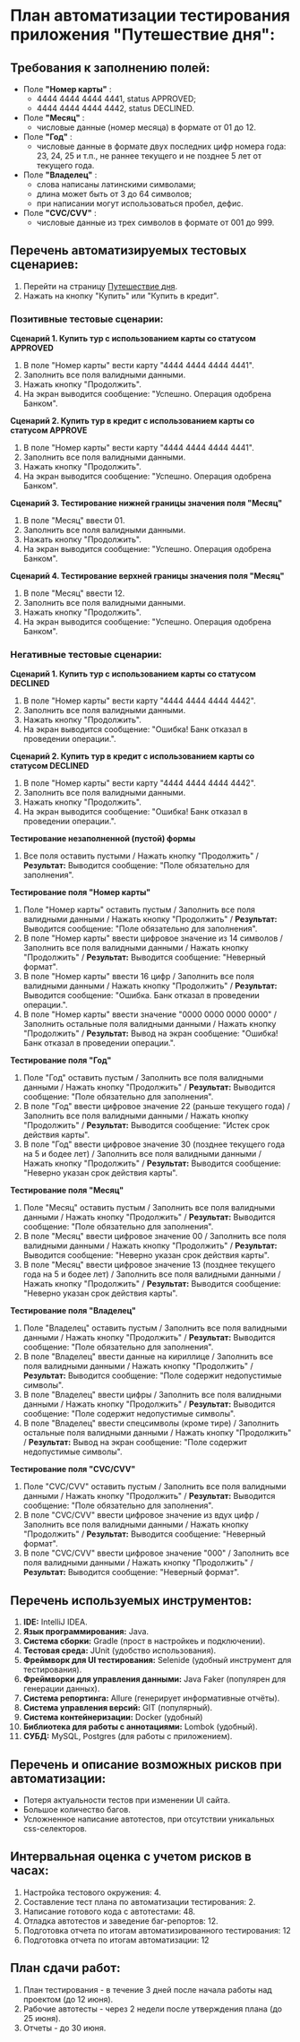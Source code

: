 # План автоматизации тестирования приложения "Путешествие дня": #

## Требования к заполнению полей:
- Поле **"Номер карты"** :
    - 4444 4444 4444 4441, status APPROVED;
    - 4444 4444 4444 4442, status DECLINED.
- Поле **"Месяц"** :
    - числовые данные (номер месяца) в формате от 01 до 12.
- Поле **"Год"** :
    - числовые данные в формате двух последних цифр номера года: 23, 24, 25 и т.п., не раннее текущего и не позднее 5 лет от текущего года.
- Поле **"Владелец"** :
    - слова написаны латинскими символами;
    - длина может быть от 3 до 64 символов;
    - при написании могут использоваться пробел, дефис.
- Поле **"CVC/CVV"** :
    - числовые данные из трех символов в формате от 001 до 999.

## Перечень автоматизируемых тестовых сценариев:

1. Перейти на страницу [Путешествие дня](http://localhost:8080/).
2. Нажать на кнопку "Купить" или "Купить в кредит".

### Позитивные тестовые сценарии:

**Сценарий 1. Купить тур с использованием карты со статусом APPROVED**
1. В поле "Номер карты" вести карту "4444 4444 4444 4441".
4. Заполнить все поля валидными данными.
5. Нажать кнопку "Продолжить".
6. На экран выводится сообщение: "Успешно. Операция одобрена Банком".

**Сценарий 2. Купить тур в кредит с использованием карты со статусом APPROVE**
1. В поле "Номер карты" вести карту "4444 4444 4444 4441".
4. Заполнить все поля валидными данными.
5. Нажать кнопку "Продолжить".
6. На экран выводится сообщение: "Успешно. Операция одобрена Банком".

**Сценарий 3. Тестирование нижней границы значения поля "Месяц"**
1. В поле "Месяц" ввести 01.
4. Заполнить все поля валидными данными.
5. Нажать кнопку "Продолжить".
6. На экран выводится сообщение: "Успешно. Операция одобрена Банком".

**Сценарий 4. Тестирование верхней границы значения поля "Месяц"**
1. В поле "Месяц" ввести 12.
4. Заполнить все поля валидными данными.
5. Нажать кнопку "Продолжить".
6. На экран выводится сообщение: "Успешно. Операция одобрена Банком".

### Негативные тестовые сценарии:

**Сценарий 1. Купить тур с использованием карты со статусом DECLINED**
1. В поле "Номер карты" вести карту "4444 4444 4444 4442".
4. Заполнить все поля валидными данными.
5. Нажать кнопку "Продолжить".
6. На экран выводится сообщение: "Ошибка! Банк отказал в проведении операции.".

**Сценарий 2. Купить тур в кредит с использованием карты со статусом DECLINED**
1. В поле "Номер карты" вести карту "4444 4444 4444 4442".
4. Заполнить все поля валидными данными.
5. Нажать кнопку "Продолжить".
6. На экран выводится сообщение: "Ошибка! Банк отказал в проведении операции.".


**Тестирование незаполненной (пустой) формы**
1. Все поля оставить пустыми / Нажать кнопку "Продолжить" / **Результат:** Выводится сообщение: "Поле обязательно для заполнения".

**Тестирование поля "Номер карты"**
1. Поле "Номер карты" оставить пустым / Заполнить все поля валидными данными / Нажать кнопку "Продолжить" / **Результат:** Выводится сообщение: "Поле обязательно для заполнения".
2. В поле "Номер карты" ввести цифровое значение из 14 символов / Заполнить все поля валидными данными / Нажать кнопку "Продолжить" / **Результат:** Выводится сообщение: "Неверный формат".
3. В поле "Номер карты" ввести 16 цифр / Заполнить все поля валидными данными / Нажать кнопку "Продолжить" / **Результат:** Выводится сообщение: "Ошибка. Банк отказал в проведении операции.".
4. В поле "Номер карты" ввести значение "0000 0000 0000 0000" / Заполнить остальные поля валидными данными / Нажать кнопку "Продолжить" / **Результат:** Вывод на экран сообщение: "Ошибка! Банк отказал в проведении операции.".

**Тестирование поля "Год"**
1. Поле "Год" оставить пустым / Заполнить все поля валидными данными / Нажать кнопку "Продолжить" / **Результат:** Выводится сообщение: "Поле обязательно для заполнения".
2. В поле "Год" ввести цифровое значение 22 (раньше текущего года) / Заполнить все поля валидными данными / Нажать кнопку "Продолжить" / **Результат:** Выводится сообщение: "Истек срок действия карты".
3. В поле "Год" ввести цифровое значение 30 (позднее текущего года на 5 и бодее лет) / Заполнить все поля валидными данными / Нажать кнопку "Продолжить" / **Результат:** Выводится сообщение: "Неверно указан срок действия карты".

**Тестирование поля "Месяц"**
1. Поле "Месяц" оставить пустым / Заполнить все поля валидными данными / Нажать кнопку "Продолжить" / **Результат:** Выводится сообщение: "Поле обязательно для заполнения".
2. В поле "Месяц" ввести цифровое значение 00 / Заполнить все поля валидными данными / Нажать кнопку "Продолжить" / **Результат:** Выводится сообщение: "Неверно указан срок действия карты".
3. В поле "Месяц" ввести цифровое значение 13 (позднее текущего года на 5 и бодее лет) / Заполнить все поля валидными данными / Нажать кнопку "Продолжить" / **Результат:** Выводится сообщение: "Неверно указан срок действия карты".

**Тестирование поля "Владелец"**
1. Поле "Владелец" оставить пустым / Заполнить все поля валидными данными / Нажать кнопку "Продолжить" / **Результат:** Выводится сообщение: "Поле обязательно для заполнения".
2. В поле "Владелец" ввести данные на кириллице / Заполнить все поля валидными данными / Нажать кнопку "Продолжить" / **Результат:** Выводится сообщение: "Поле содержит недопустимые символы".
3. В поле "Владелец" ввести цифры / Заполнить все поля валидными данными / Нажать кнопку "Продолжить" / **Результат:** Выводится сообщение: "Поле содержит недопустимые символы".
4. В поле "Владелец" ввести спецсимволы (кроме тире) / Заполнить остальные поля валидными данными / Нажать кнопку "Продолжить" / **Результат:** Вывод на экран сообщение: "Поле содержит недопустимые символы".

**Тестирование поля "CVC/CVV"**
1. Поле "CVC/CVV" оставить пустым / Заполнить все поля валидными данными / Нажать кнопку "Продолжить" / **Результат:** Выводится сообщение: "Поле обязательно для заполнения".
2. В поле "CVC/CVV" ввести цифровое значение из вдух цифр / Заполнить все поля валидными данными / Нажать кнопку "Продолжить" / **Результат:** Выводится сообщение: "Неверный формат".
3. В поле "CVC/CVV" ввести цифровое значение "000" / Заполнить все поля валидными данными / Нажать кнопку "Продолжить" / **Результат:** Выводится сообщение: "Неверный формат".

## Перечень используемых инструментов:
1. **IDE:** IntelliJ IDEA.
2. **Язык программирования:** Java.
3. **Система сборки:** Gradle (прост в настройкеь и подключении).
4. **Тестовая среда:** JUnit (удобство использования).
5. **Фреймворк для UI тестирования:** Selenide (удобный инструмент для тестирования).
6. **Фреймворки для управления данными:** Java Faker (популярен для генерации данных).
7. **Система репортинга:** Allure (генерирует информативные отчёты).
8. **Система управления версий:** GIT (популярный).
9. **Система контейнеризации:** Docker (удобный)
10. **Библиотека для работы с аннотациями:** Lombok (удобный).
11. **СУБД:** MySQL, Postgres (для работы с приложением).

## Перечень и описание возможных рисков при автоматизации:
- Потеря актуальности тестов при изменении UI сайта.
- Большое количество багов.
- Усложненное написание автотестов, при отсутствии уникальных css-селекторов.

## Интервальная оценка с учетом рисков в часах:
1. Настройка тестового окружения: 4.
2. Составление тест плана по автоматизации тестирования: 2.
3. Написание готового кода с автотестами: 48.
4. Отладка автотестов и заведение баг-репортов: 12.
5. Подготовка отчета по итогам автоматизированного тестирования: 12
6. Подготовка отчета по итогам автоматизации: 12

## План сдачи работ:
1. План тестирования - в течение 3 дней после начала работы над проектом (до 12 июня).
2. Рабочие автотесты - через 2 недели после утверждения плана (до 25 июня).
2. Отчеты - до 30 июня.